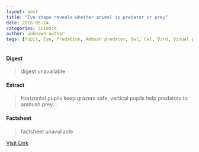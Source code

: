 ```yaml
---
layout: post
title: "Eye shape reveals whether animal is predator or prey"
date: 2016-05-24
categories: Science
author: unknown author
tags: [Pupil, Eye, Predation, Ambush predator, Owl, Cat, Bird, Visual perception, Tiger, Hunting, Animal]
---
```



#### Digest
>digest unavailable

#### Extract
>Horizontal pupils keep grazers safe, vertical pupils help predators to ambush prey...

#### Factsheet
>factsheet unavailable

[Visit Link](http://physicsworld.com/cws/article/news/2015/aug/11/eye-shape-reveals-whether-animal-is-predator-or-prey)


